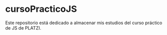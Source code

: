 # cursoPracticoJS
Este repositorio está dedicado a almacenar mis estudios del curso práctico de JS de PLATZI.
